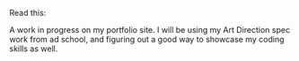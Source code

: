 Read this:


A work in progress on my portfolio site. I will be using my Art Direction spec work from ad school, and figuring out a good way to showcase my coding skills as well.
